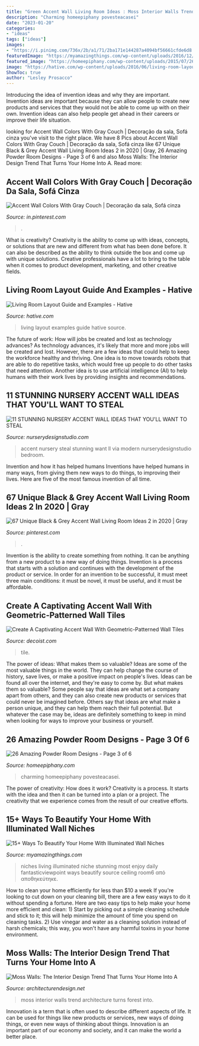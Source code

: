 ```yaml
---
title: "Green Accent Wall Living Room Ideas : Moss Interior Walls Trend Architecture Turns Forest Into"
description: "Charming homeepiphany povesteacasei"
date: "2023-01-20"
categories:
- "ideas"
tags: ["ideas"]
images:
- "https://i.pinimg.com/736x/2b/a1/71/2ba171e144287a4094bf56661cfde6d8.jpg"
featuredImage: "https://myamazingthings.com/wp-content/uploads/2016/12/living_room6.jpg"
featured_image: "https://homeepiphany.com/wp-content/uploads/2015/07/26-Amazing-Powder-Room-Designs-10-706x1024.jpg"
image: "https://hative.com/wp-content/uploads/2016/06/living-room-layout/25-living-room-layout-ideas.jpg"
ShowToc: true
author: "Lesley Prosacco"
---
```



Introducing the idea of invention ideas and why they are important.
Invention ideas are important because they can allow people to create new products and services that they would not be able to come up with on their own. Invention ideas can also help people get ahead in their careers or improve their life situation.

	

		
looking for Accent Wall Colors With Gray Couch | Decoração da sala, Sofá cinza you've visit to the right place. We have 8 Pics about Accent Wall Colors With Gray Couch | Decoração da sala, Sofá cinza like 67 Unique Black &amp; Grey Accent Wall Living Room Ideas 2 in 2020 | Gray, 26 Amazing Powder Room Designs - Page 3 of 6 and also Moss Walls: The Interior Design Trend That Turns Your Home Into A. Read more:
		
    
## Accent Wall Colors With Gray Couch | Decoração Da Sala, Sofá Cinza

<img loading=lazy src="https://i.pinimg.com/736x/58/2e/3e/582e3e2638aea2c26cd26771d8d7e0db.jpg" onerror="this.onerror=null;this.src='https://tse4.mm.bing.net/th?id=OIP.eg46psA0yU4INvdY3Rh83gHaFj&amp;pid=15.1';" alt="Accent Wall Colors With Gray Couch | Decoração da sala, Sofá cinza">

_Source: in.pinterest.com_

>. 

	

What is creativity?
Creativity is the ability to come up with ideas, concepts, or solutions that are new and different from what has been done before. It can also be described as the ability to think outside the box and come up with unique solutions. Creative professionals have a lot to bring to the table when it comes to product development, marketing, and other creative fields.

    
## Living Room Layout Guide And Examples - Hative

<img loading=lazy src="https://hative.com/wp-content/uploads/2016/06/living-room-layout/25-living-room-layout-ideas.jpg" onerror="this.onerror=null;this.src='https://tse2.mm.bing.net/th?id=OIP.RBkFbY6_5dLk4JZr06VYxwHaLH&amp;pid=15.1';" alt="Living Room Layout Guide and Examples - Hative">

_Source: hative.com_

>living layout examples guide hative source. 

	

The future of work: How will jobs be created and lost as technology advances?
As technology advances, it's likely that more and more jobs will be created and lost. However, there are a few ideas that could help to keep the workforce healthy and thriving. One idea is to move towards robots that are able to do repetitive tasks, which would free up people to do other tasks that need attention. Another idea is to use artificial intelligence (AI) to help humans with their work lives by providing insights and recommendations.

    
## 11 STUNNING NURSERY ACCENT WALL IDEAS THAT YOU&#039;LL WANT TO STEAL

<img loading=lazy src="https://www.nurserydesignstudio.com/wp-content/uploads/2020/03/NURSERY-ACCENT-WALL-IDEAS-9.png" onerror="this.onerror=null;this.src='https://tse2.mm.bing.net/th?id=OIP.VUjLBDCgAkSoWjtrO_-eYgHaLH&amp;pid=15.1';" alt="11 STUNNING NURSERY ACCENT WALL IDEAS THAT YOU&#039;LL WANT TO STEAL">

_Source: nurserydesignstudio.com_

>accent nursery steal stunning want ll via modern nurserydesignstudio bedroom. 

	

Invention and how it has helped humans
Inventions have helped humans in many ways, from giving them new ways to do things, to improving their lives. Here are five of the most famous invention of all time.

    
## 67 Unique Black &amp; Grey Accent Wall Living Room Ideas 2 In 2020 | Gray

<img loading=lazy src="https://i.pinimg.com/736x/2b/a1/71/2ba171e144287a4094bf56661cfde6d8.jpg" onerror="this.onerror=null;this.src='https://tse2.mm.bing.net/th?id=OIP.pQulpsXIwKC2UsNa2YTeAQHaLE&amp;pid=15.1';" alt="67 Unique Black &amp; Grey Accent Wall Living Room Ideas 2 in 2020 | Gray">

_Source: pinterest.com_

>. 

	

Invention is the ability to create something from nothing. It can be anything from a new product to a new way of doing things. Invention is a process that starts with a solution and continues with the development of the product or service. In order for an invention to be successful, it must meet three main conditions: it must be novel, it must be useful, and it must be affordable.

    
## Create A Captivating Accent Wall With Geometric-Patterned Wall Tiles

<img loading=lazy src="https://cdn.decoist.com/wp-content/uploads/2014/02/Geometric-wall-tile-ideas-for-modern-home.jpg" onerror="this.onerror=null;this.src='https://tse1.mm.bing.net/th?id=OIP.TlPw72j7ukW7O3m6pOlfZQHaK3&amp;pid=15.1';" alt="Create A Captivating Accent Wall With Geometric-Patterned Wall Tiles">

_Source: decoist.com_

>tile. 

	

The power of ideas: What makes them so valuable?
Ideas are some of the most valuable things in the world. They can help change the course of history, save lives, or make a positive impact on people's lives. Ideas can be found all over the internet, and they're easy to come by. But what makes them so valuable? Some people say that ideas are what set a company apart from others, and they can also create new products or services that could never be imagined before. Others say that ideas are what make a person unique, and they can help them reach their full potential. But whatever the case may be, ideas are definitely something to keep in mind when looking for ways to improve your business or yourself.

    
## 26 Amazing Powder Room Designs - Page 3 Of 6

<img loading=lazy src="https://homeepiphany.com/wp-content/uploads/2015/07/26-Amazing-Powder-Room-Designs-10-706x1024.jpg" onerror="this.onerror=null;this.src='https://tse1.mm.bing.net/th?id=OIP.inx7p7Whgc2uKrLTVVYxOgHaKv&amp;pid=15.1';" alt="26 Amazing Powder Room Designs - Page 3 of 6">

_Source: homeepiphany.com_

>charming homeepiphany povesteacasei. 

	

The power of creativity: How does it work?
Creativity is a process. It starts with the idea and then it can be turned into a plan or a project. The creativity that we experience comes from the result of our creative efforts.

    
## 15+ Ways To Beautify Your Home With Illuminated Wall Niches

<img loading=lazy src="https://myamazingthings.com/wp-content/uploads/2016/12/living_room6.jpg" onerror="this.onerror=null;this.src='https://tse2.mm.bing.net/th?id=OIP.knent-OXU5s1l5ISpfOzKQHaFj&amp;pid=15.1';" alt="15+ Ways To Beautify Your Home With Illuminated Wall Niches">

_Source: myamazingthings.com_

>niches living illuminated niche stunning most enjoy daily fantasticviewpoint ways beautify source ceiling room6 από αποθηκεύτηκε. 

	

How to clean your home efficiently for less than $10 a week
If you're looking to cut down on your cleaning bill, there are a few easy ways to do it without spending a fortune. Here are two easy tips to help make your home more efficient and clean: 1) Start by picking out a simple cleaning schedule and stick to it; this will help minimize the amount of time you spend on cleaning tasks. 2) Use vinegar and water as a cleaning solution instead of harsh chemicals; this way, you won't have any harmful toxins in your home environment.

    
## Moss Walls: The Interior Design Trend That Turns Your Home Into A

<img loading=lazy src="http://cdn.architecturendesign.net/wp-content/uploads/2015/11/AD-Moss-Walls-Green-Interior-Design-Trend-04.jpg" onerror="this.onerror=null;this.src='https://tse2.mm.bing.net/th?id=OIP.W5z5USHatdsoDwk3hSzkCgHaLI&amp;pid=15.1';" alt="Moss Walls: The Interior Design Trend That Turns Your Home Into A">

_Source: architecturendesign.net_

>moss interior walls trend architecture turns forest into. 

	

Innovation is a term that is often used to describe different aspects of life. It can be used for things like new products or services, new ways of doing things, or even new ways of thinking about things. Innovation is an important part of our economy and society, and it can make the world a better place.

